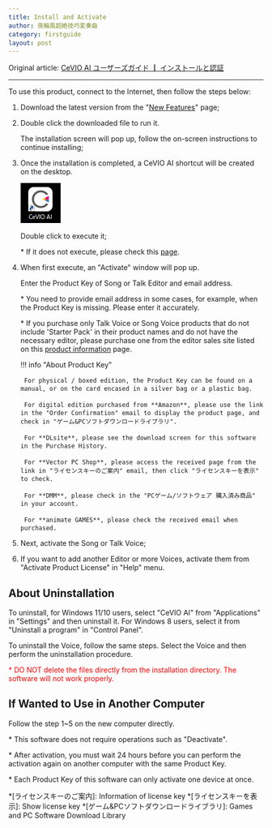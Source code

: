 ```yaml
---
title: Install and Activate
author: 夜輪風超絶技巧変奏曲
category: firstguide
layout: post
---
```

Original article: [CeVIO AI ユーザーズガイド ┃ インストールと認証](https://cevio.jp/guide/cevio_ai/firstguide/install/)

---

To use this product, connect to the Internet, then follow the steps below:

1. Download the latest version from the "[New Features](https://cevio.jp/guide/cevio_ai/)" page;

2. Double click the downloaded file to run it. 
   
   The installation screen will pop up, follow the on-screen instructions to continue installing;

3. Once the installation is completed, a CeVIO AI shortcut will be created on the desktop.
   
    ![icon](images/icon.png)
   
    Double click to execute it;
   
    \* If it does not execute, please check this [page](../faq/faq.md).

4. When first execute, an "Activate" window will pop up.

    Enter the Product Key of Song or Talk Editor and email address.
    
    \* You need to provide email address in some cases, for example, when the Product Key is missing. Please enter it accurately.

    \* If you purchase only Talk Voice or Song Voice products that do not include 'Starter Pack' in their product names and do not have the necessary editor, please purchase one from the editor sales site listed on this [product information](https://cevio.jp/products_cevio_ai/) page.

    !!! info "About Product Key"

        For physical / boxed edition, the Product Key can be found on a manual, or on the card encased in a silver bag or a plastic bag.

        For digital edition purchased from **Amazon**, please use the link in the "Order Confirmation" email to display the product page, and check in "ゲーム&PCソフトダウンロードライブラリ".

        For **DLsite**, please see the download screen for this software in the Purchase History.

        For **Vector PC Shop**, please access the received page from the link in "ライセンスキーのご案内" email, then click "ライセンスキーを表示" to check.

        For **DMM**, please check in the "PCゲーム/ソフトウェア 購入済み商品" in your account.

        For **animate GAMES**, please check the received email when purchased.

5. Next, activate the Song or Talk Voice;

6. If you want to add another Editor or more Voices, activate them from "Activate Product License" in "Help" menu.

## About Uninstallation

To uninstall, for Windows 11/10 users, select "CeVIO AI" from "Applications" in "Settings" and then uninstall it. For Windows 8 users, select it from "Uninstall a program" in "Control Panel".

To uninstall the Voice, follow the same steps. Select the Voice and then perform the uninstallation procedure.

<span style="color: red">\* DO NOT delete the files directly from the installation directory. The software will not work properly.</span>

## If Wanted to Use in Another Computer

Follow the step 1~5 on the new computer directly.

\* This software does not require operations such as "Deactivate".

\* After activation, you must wait 24 hours before you can perform the activation again on another computer with the same Product Key.

\* Each Product Key of this software can only activate one device at once.

*[ライセンスキーのご案内]: Information of license key
*[ライセンスキーを表示]: Show license key
*[ゲーム&PCソフトダウンロードライブラリ]: Games and PC Software Download Library
